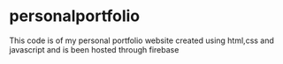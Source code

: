 # personalportfolio
This code is of my personal portfolio website  created using html,css and javascript and is been hosted through firebase
